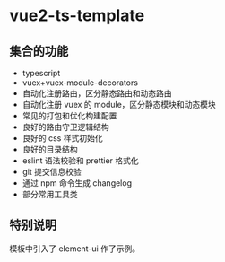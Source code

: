 # vue2-ts-template

## 集合的功能

- typescript
- vuex+vuex-module-decorators
- 自动化注册路由，区分静态路由和动态路由
- 自动化注册 vuex 的 module，区分静态模块和动态模块
- 常见的打包和优化构建配置
- 良好的路由守卫逻辑结构
- 良好的 css 样式初始化
- 良好的目录结构
- eslint 语法校验和 prettier 格式化
- git 提交信息校验
- 通过 npm 命令生成 changelog
- 部分常用工具类

## 特别说明

模板中引入了 element-ui 作了示例。
